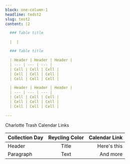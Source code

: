 ```yaml
---
block: one-column-1
headline: tedst2
slug: test2
content: |2

  ### Table title

  |  |

  ### Table title

  | Header | Header | Header |
  | --- | --- | --- |
  | Cell | Cell | Cell |
  | Cell | Cell | Cell |
  | Cell | Cell | Cell |

  | Header | Header | Header |
  | --- | --- | --- |
  | Cell | Cell | Cell |
  | Cell | Cell | Cell |
  | Cell | Cell | Cell |

---
```

Charlotte Trash Calendar Links

| Collection Day      | Reycling Color | Calendar Link     |
| :---        |    :----:   |          ---: |
| Header      | Title       | Here's this   |
| Paragraph   | Text        | And more      |